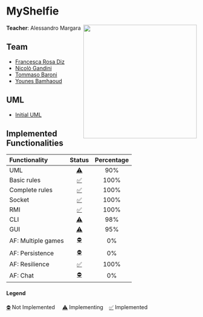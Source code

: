 # MyShelfie
<img src="https://www.craniocreations.it/storage/media/products/54/112/My_Shelfie_box_ITA-ENG.png" width=300px height=300 px align="right" />

**Teacher**: Alessandro Margara
## Team
* [Francesca Rosa Diz](https://github.com/francescarosadiz)
* [Nicolò Gandini](https://github.com/nicologandini)
* [Tommaso Baroni](https://github.com/tommasobbb)
* [Younes Bamhaoud](https://github.com/younesbam)

## UML
* [Initial UML](https://github.com/younesbam/IS23-AM16/blob/main/Deliveries/UML/Initial/UML_initial.png)

## Implemented Functionalities
| Functionality      | Status | Percentage |
|:-------------------|:-----:|:----------:|
| UML                | [⚠️]() |    90%     |
| Basic rules        | [✅]() |    100%    |
| Complete rules     | [✅]() |    100%    |
| Socket             | [✅]() |    100%    |
| RMI                | [✅]() |    100%    |
| CLI                | [⚠️]() |    98%     |
| GUI                | [⚠️]() |    95%     |
| AF: Multiple games | [⛔]() |     0%     |
| AF: Persistence    | [⛔]() |     0%     |
| AF: Resilience     | [✅]() |    100%    |
| AF: Chat           | [⛔]() |     0%     |

#### Legend
[⛔]() Not Implemented &nbsp;&nbsp;&nbsp;&nbsp;[⚠️]() Implementing&nbsp;&nbsp;&nbsp;&nbsp;[✅]() Implemented

